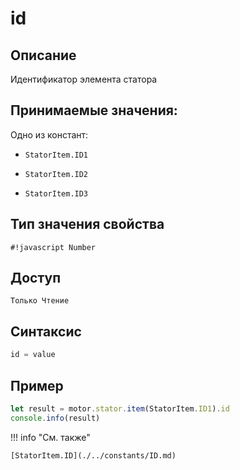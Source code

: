 # id

## Описание
Идентификатор элемента статора

## Принимаемые значения:
Одно из констант:

 - `StatorItem.ID1`

 - `StatorItem.ID2`

 - `StatorItem.ID3`

## Тип значения свойства
`#!javascript Number`

## Доступ
`Только Чтение`

## Синтаксис
```javascript
id = value
```

## Пример
```javascript linenums="1"
let result = motor.stator.item(StatorItem.ID1).id
console.info(result)
```

!!! info "См. также"

    [StatorItem.ID](./../constants/ID.md)

